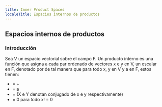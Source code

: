 ```yaml
---
title: Inner Product Spaces
localeTitle: Espacios internos de productos
---
```

## Espacios internos de productos

### Introducción

Sea V un espacio vectorial sobre el campo F. Un producto interno es una función que asigna a cada par ordenado de vectores x e y en V, un escalar en F, denotado por de tal manera que para todo x, y en V y a en F, estos tienen:

*   \= +
*   \= a
*   \= (X e Y denotan conjugado de x e y respectivamente)
*   \= 0 para todo x! = 0